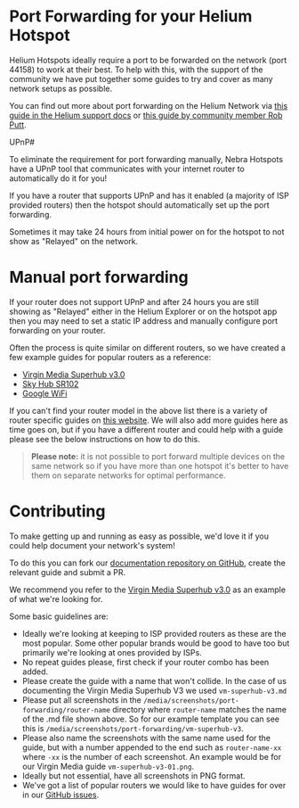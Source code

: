 # Port Forwarding for your Helium Hotspot

Helium Hotspots ideally require a port to be forwarded on the network (port 44158) to work at their best. To help with this, with the support of the community we have put together some guides to try and cover as many network setups as possible.

You can find out more about port forwarding on the Helium Network via [this guide in the Helium support docs](https://docs.helium.com/troubleshooting/network-troubleshooting/) or [this guide by community member Rob Putt](https://www.robertputt.co.uk/helium-hnt-fixing-relayed-hotspots/).

UPnP# 

To eliminate the requirement for port forwarding manually, Nebra Hotspots have a UPnP tool that communicates with your internet router to automatically do it for you!

If you have a router that supports UPnP and has it enabled (a majority of ISP provided routers) then the hotspot should automatically set up the port forwarding.

Sometimes it may take 24 hours from initial power on for the hotspot to not show as "Relayed" on the network.

# Manual port forwarding

If your router does not support UPnP and after 24 hours you are still showing as "Relayed" either in the Helium Explorer or on the hotspot app then you may need to set a static IP address and manually configure port forwarding on your router.

Often the process is quite similar on different routers, so we have created a few example guides for popular routers as a reference:

- [Virgin Media Superhub v3.0](handy-guides/port-forwarding/vm-superhub-v3.md)
- [Sky Hub SR102](handy-guides/port-forwarding/sky-hub-sr102.md)
- [Google WiFi](handy-guides/port-forwarding/google-wifi.md)

If you can't find your router model in the above list there is a variety of router specific guides on [this website](https://portforward.com/router.htm). We will also add more guides here as time goes on, but if you have a different router and could help with a guide please see the below instructions on how to do this.

> **Please note:** it is not possible to port forward multiple devices on the same network so if you have more than one hotspot it's better to have them on separate networks for optimal performance.

# Contributing

To make getting up and running as easy as possible, we'd love it if you could help document your network's system!

To do this you can fork our [documentation repository on GitHub](https://github.com/NebraLtd/Helium-Guides), create the relevant guide and submit a PR.

We recommend you refer to the [Virgin Media Superhub v3.0](https://github.com/NebraLtd/Helium-Guides/blob/main/docs/handy-guides/port-forwarding/vm-superhub-v3.md) as an example of what we're looking for.

Some basic guidelines are:

* Ideally we're looking at keeping to ISP provided routers as these are the most popular. Some other popular brands would be good to have too but primarily we're looking at ones provided by ISPs.
* No repeat guides please, first check if your router combo has been added.
* Please create the guide with a name that won't collide. In the case of us documenting the Virgin Media Superhub V3 we used `vm-superhub-v3.md`
* Please put all screenshots in the `/media/screenshots/port-forwarding/router-name` directory where `router-name` matches the name of the .md file shown above. So for our example template you can see this is `/media/screenshots/port-forwarding/vm-superhub-v3`.
* Please also name the screenshots with the same name used for the guide, but with a number appended to the end such as `router-name-xx` where `-xx` is the number of each screenshot. An example would be for our Virgin Media guide `vm-superhub-v3-01.png`.
* Ideally but not essential, have all screenshots in PNG format.
* We've got a list of popular routers we would like to have guides for over in our [GitHub issues](https://github.com/NebraLtd/Helium-Guides/issues?q=is%3Aopen+is%3Aissue+label%3Aportforwarding).
